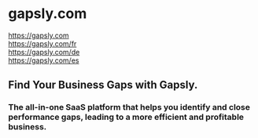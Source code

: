 # gapsly.com

https://gapsly.com \
https://gapsly.com/fr \
https://gapsly.com/de \
https://gapsly.com/es

## Find Your Business Gaps with Gapsly.

### The all-in-one SaaS platform that helps you identify and close performance gaps, leading to a more efficient and profitable business.
